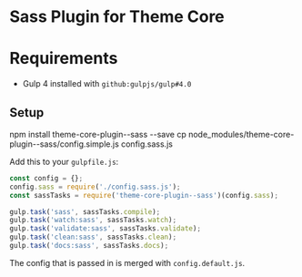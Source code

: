# Sass Plugin for Theme Core

# Requirements

- Gulp 4 installed with `github:gulpjs/gulp#4.0`

## Setup

  npm install theme-core-plugin--sass --save
  cp node_modules/theme-core-plugin--sass/config.simple.js config.sass.js

Add this to your `gulpfile.js`:

```js
const config = {};
config.sass = require('./config.sass.js');
const sassTasks = require('theme-core-plugin--sass')(config.sass);

gulp.task('sass', sassTasks.compile);
gulp.task('watch:sass', sassTasks.watch);
gulp.task('validate:sass', sassTasks.validate);
gulp.task('clean:sass', sassTasks.clean);
gulp.task('docs:sass', sassTasks.docs);
```

The config that is passed in is merged with `config.default.js`.



